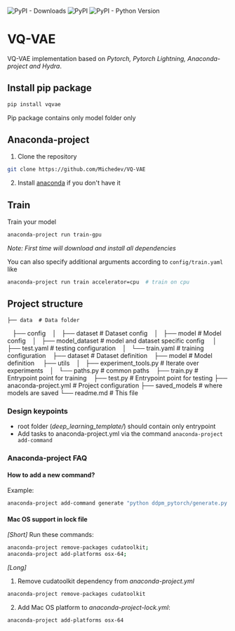 ![PyPI - Downloads](https://img.shields.io/pypi/dm/vqvae)
![PyPI](https://img.shields.io/pypi/v/vqvae)
![PyPI - Python Version](https://img.shields.io/pypi/pyversions/vqvae)

# VQ-VAE

VQ-VAE implementation based on _Pytorch, Pytorch Lightning, Anaconda-project and Hydra_.

## Install pip package

```bash
pip install vqvae
```

Pip package contains only model folder only

## Anaconda-project

1. Clone the repository

```bash
git clone https://github.com/Michedev/VQ-VAE
```

2. Install [anaconda](https://www.anaconda.com/) if you don't have it



## Train

Train your model

```bash
anaconda-project run train-gpu
```

_Note: First time will download and install all dependencies_

You can also specify additional arguments according to `config/train.yaml` like

```bash
anaconda-project run train accelerator=cpu  # train on cpu
```


## Project structure

    ├── data  # Data folder
    ├── config
    │   ├── dataset  # Dataset config
    │   ├── model  # Model config
    │   ├── model_dataset  # model and dataset specific config
    │   ├── test.yaml   # testing configuration
    │   └── train.yaml  # training configuration
    ├── dataset  # Dataset definition
    ├── model  # Model definition
    ├── utils
    │   ├── experiment_tools.py # Iterate over experiments
    │   └── paths.py  # common paths
    ├── train.py  # Entrypoint point for training
    ├── test.py  # Entrypoint point for testing
    ├── anaconda-project.yml  # Project configuration
    ├── saved_models  # where models are saved
    └── readme.md  # This file

### Design keypoints
- root folder (_deep_learning_template/_) should contain only entrypoint
- Add tasks to anaconda-project.yml via the command `anaconda-project add-command`


### Anaconda-project FAQ

#### How to add a new command?
Example:
```bash
anaconda-project add-command generate "python ddpm_pytorch/generate.py
```
#### Mac OS support in lock file

_[Short]_ Run these commands:

```bash
anaconda-project remove-packages cudatoolkit;
anaconda-project add-platforms osx-64;
```

_[Long]_
1. Remove cudatoolkit dependency from _anaconda-project.yml_
```bash
anaconda-project remove-packages cudatoolkit
```
2. Add Mac OS platform to _anaconda-project-lock.yml_:
```bash
anaconda-project add-platforms osx-64
``` 
